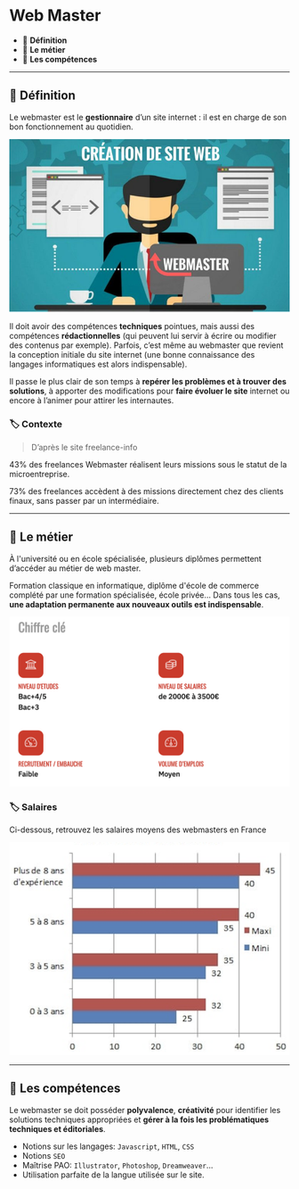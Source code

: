 # Web Master

*  🔖 **Définition**
*  🔖 **Le métier**
*  🔖 **Les compétences**

___

## 📑 Définition

Le webmaster est le **gestionnaire** d’un site internet : il est en charge de son bon fonctionnement au quotidien.

![image](./resources/webmaster.jpg)

Il doit avoir des compétences **techniques** pointues, mais aussi des compétences **rédactionnelles** (qui peuvent lui servir à écrire ou modifier des contenus par exemple). Parfois, c’est même au webmaster que revient la conception initiale du site internet (une bonne connaissance des langages informatiques est alors indispensable).

Il passe le plus clair de son temps à **repérer les problèmes et à trouver des solutions**, à apporter des modifications pour **faire évoluer le site** internet ou encore à l’animer pour attirer les internautes.

### 🏷️ **Contexte**

> D’après le site freelance-info

43% des freelances Webmaster réalisent leurs missions sous le statut de la microentreprise. 

73% des freelances accèdent à des missions directement chez des clients finaux, sans passer par un intermédiaire. 

___

## 📑 Le métier

À l'université ou en école spécialisée, plusieurs diplômes permettent d’accéder au métier de web master.

Formation classique en informatique, diplôme d'école de commerce complété par une formation spécialisée, école privée… Dans tous les cas, **une adaptation permanente aux nouveaux outils est indispensable**.

![image](./resources/webmaster-overview.png)

### 🏷️ **Salaires**

Ci-dessous, retrouvez les salaires moyens des webmasters en France

![image](./resources/webmaster-salaires.png)

___

## 📑 Les compétences

Le webmaster se doit posséder **polyvalence**, **créativité** pour identifier les solutions techniques appropriées et **gérer à la fois les problématiques techniques et éditoriales**.

* Notions sur les langages: `Javascript`, `HTML`, `CSS`
* Notions `SEO` 
* Maîtrise PAO: `Illustrator`, `Photoshop`, `Dreamweaver`...
* Utilisation parfaite de la langue utilisée sur le site.